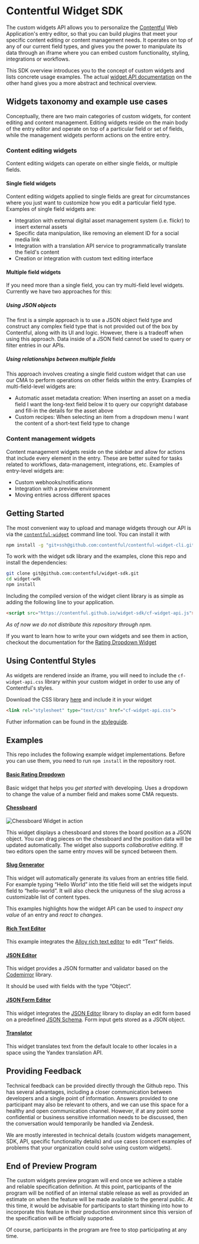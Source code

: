 # Contentful Widget SDK

The custom widgets API allows you to personalize the [Contentful](https://www.contentful.com)
Web Application's entry editor, so that you can build plugins that meet your
specific content editing or content management needs. It operates on top of any
of our current field types, and gives you the power to manipulate its data
through an iframe where you can embed custom functionality, styling,
integrations or workflows.

This SDK overview introduces you to the concept of custom widgets and lists concrete
usage examples. The actual [widget API documentation](doc/widget-api-frontend.md)
on the other hand gives you a more abstract and technical overview.

## Widgets taxonomy and example use cases

Conceptually, there are two main categories of custom widgets, for content
editing and content management. Editing widgets reside on the main body of the
entry editor and operate on top of a particular field or set of fields, while
the management widgets perform actions on the entire entry.

### Content editing widgets
Content editing widgets can operate on either single fields, or multiple fields.

#### Single field widgets
Content editing widgets applied to single fields are great for circumstances
where you just want to customize how you edit a particular field type. Examples
of single field widgets are:

* Integration with external digital asset management system (i.e. flickr) to
  insert external assets
* Specific data manipulation, like removing an element ID for a social media
  link
* Integration with a translation API service to programmatically translate the
  field's content
* Creation or integration with custom text editing interface

#### Multiple field widgets
If you need more than a single field, you can try multi-field level widgets.
Currently we have two approaches for this:

##### Using JSON objects
The first is a simple approach is to use a JSON object field type and construct
any complex field type that is not provided out of the box by Contentful, along
with its UI and logic. However, there is a tradeoff when using this approach.
Data inside of a JSON field cannot be used to query or filter entries in our
APIs.

##### Using relationships between multiple fields
This approach involves creating a single field custom widget that can use our
CMA to perform operations on other fields within the entry.
Examples of multi-field-level widgets are:

* Automatic asset metadata creation: When inserting an asset on a media field I
  want the long-text field below it to query our copyright database and fill-in
  the details for the asset above
* Custom recipes: When selecting an item from a dropdown menu I want the content
  of a short-text field type to change

### Content management widgets

Content management widgets reside on the sidebar and allow for actions that
include every element in the entry. These are better suited for tasks related to
workflows, data-management, integrations, etc.
Examples of entry-level widgets are:

* Custom webhooks/notifications
* Integration with a preview environment
* Moving entries across different spaces

## Getting Started

The most convenient way to upload and manage widgets through our API is via the
[`contentful-widget`][cf-widget-cli] command line tool. You can install it with

```bash
npm install -g "git+ssh@github.com:contentful/contentful-widget-cli.git"
```

To work with the widget sdk library and the examples, clone this repo and
install the dependencies:

```bash
git clone git@github.com:contentful/widget-sdk.git
cd widget-wdk
npm install
```

Including the compiled version of the widget client library is as simple as
adding the following line to your application.

```html
<script src="https://contentful.github.io/widget-sdk/cf-widget-api.js"></script>
```

*As of now we do not distribute this repository through npm.*

If you want to learn how to write your own widgets and see them in
action, checkout the documentation for the
[Rating Dropdown Widget](./examples/rating-dropdown)

[cf-widget-cli]: https://github.com/contentful/contentful-widget-cli


## Using Contentful Styles

As widgets are rendered inside an iframe, you will need to include the
`cf-widget-api.css` library within your custom widget in order to use any of
Contentful's styles.

Download the CSS library [here](https://contentful.github.io/widget-sdk/cf-widget-api.css) and include it in your widget

```html
<link rel="stylesheet" type="text/css" href="cf-widget-api.css">
```

Futher information can be found in the
[styleguide](http://contentful.github.io/widget-sdk/styleguide).


## Examples

This repo includes the following example widget implementations. Before you can
use them, you need to run `npm install` in the repository root.

#### [Basic Rating Dropdown](examples/rating-dropdown)

Basic widget that helps you *get started* with developing. Uses a dropdown to
change the value of a number field and makes some CMA requests.

#### [Chessboard](examples/chessboard)

![Chessboard Widget in action](http://contentful.github.io/widget-sdk/assets/chessboard.gif)

This widget displays a chessboard and stores the board position as a JSON
object. You can drag pieces on the chessboard and the position data will be
updated automatically. The widget also supports *collaborative editing*. If two
editors open the same entry moves will be synced between them.

#### [Slug Generator](examples/slug)

This widget will automatically generate its values from an entries title field.
For example typing “Hello World” into the title field will set the widgets input
field to “hello-world”. It will also check the uniquness of the slug across a
customizable list of content types.

This examples highlights how the widget API can be used to *inspect any value*
of an entry and *react to changes*.

#### [Rich Text Editor](examples/alloy-editor)

This example integrates the [Alloy rich text editor](http://alloyeditor.com/) to
edit “Text” fields.

#### [JSON Editor](examples/json-editor)
This widget provides a JSON formatter and validator based on the [Codemirror](http://codemirror.net) library.

It should be used with fields with the type “Object”.

#### [JSON Form Editor](examples/json-form-editor)
This widget integrates the [JSON Editor](https://github.com/jdorn/json-editor)
library to display an edit form based on a predefined [JSON Schema](https://json-schema.org/).
Form input gets stored as a JSON object.

#### [Translator](examples/translate)
This widget translates text from the default locale to other locales in a space using the Yandex translation API.


## Providing Feedback

Technical feedback can be provided directly through the Github repo. This has
several advantages, including a closer communication between developers and a
single point of information. Answers provided to one participant may also be
relevant to others, and we can use this space for a healthy and open
communication channel. However, if at any point some confidential or business
sensitive information needs to be discussed, then the conversation would
temporarily be handled via Zendesk.

We are mostly interested in technical details (custom widgets management, SDK,
API, specific functionality details) and use cases (concert examples of problems
that your organization could solve using custom widgets).


## End of Preview Program

The custom widgets preview program will end once we achieve a stable and
reliable specification definition. At this point, participants of the program
will be notified of an internal stable release as well as provided an estimate
on when the feature will be made available to the general public. At this time,
it would be advisable for participants to start thinking into how to incorporate
this feature in their production environment since this version of the
specification will be officially supported.

Of course, participants in the program are free to stop participating at any time.
